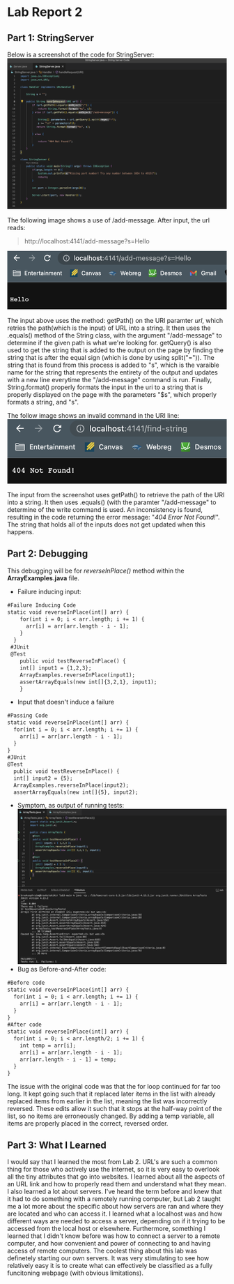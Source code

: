 # Lab Report 2

## Part 1: StringServer 

Below is a screenshot of the code for StringServer:
![Image](lab2image1.png)

The following image shows a use of /add-message. After input, the url reads: 
> http://localhost:4141/add-message?s=Hello

![Image](lab2image2.png)

The input above uses the method: getPath() on the URI paramter *url*, which retries the path(which is the input) of URL into a string. It then uses the .equals() method of the String class, with the argument "/add-message" to determine if the given path is what we're looking for. getQuery() is also used to get the string that is added to the output on the page by finding the string that is after the equal sign (which is done by using split("=")). The string that is found from this process is added to "s", which is the varaible name for the string that represents the entirety of the output and updates with a new line everytime the "/add-message" command is run. Finally, String.format() properly formats the input in the uri to a string that is properly displayed on the page with the parameters "$s", which properly formats a string, and "s".

The follow image shows an invalid command in the URI line:
![Image](lab2image3.png)

The input from the screenshot uses getPath() to retrieve the path of the URI into a string. It then uses .equals() (with the paramter "/add-message" to determine of the write command is used. An inconsistency is found, resulting in the code returning the error message: "*404 Error Not Found!*". The string that holds all of the inputs does not get updated when this happens.

## Part 2: Debugging

This debugging will be for *reverseInPlace()* method within the **ArrayExamples.java** file.

* Failure inducing input:
```
#Failure Inducing Code
static void reverseInPlace(int[] arr) {
    for(int i = 0; i < arr.length; i += 1) {
      arr[i] = arr[arr.length - i - 1];
    }
  }
 #JUnit
 @Test 
	public void testReverseInPlace() {
    int[] input1 = {1,2,3};
    ArrayExamples.reverseInPlace(input1);
    assertArrayEquals(new int[]{3,2,1}, input1);
	}
  ```
  * Input that doesn't induce a failure
  ```
  #Passing Code
static void reverseInPlace(int[] arr) {
    for(int i = 0; i < arr.length; i += 1) {
      arr[i] = arr[arr.length - i - 1];
    }
  }
 #JUnit
 @Test 
	public void testReverseInPlace() {
    int[] input2 = {5};
    ArrayExamples.reverseInPlace(input2);
    assertArrayEquals(new int[]{5}, input2);
   ```
  * Symptom, as output of running tests:
  ![Image](lab2image4.png)
  * Bug as Before-and-After code:
  ```
  #Before code
  static void reverseInPlace(int[] arr) {
    for(int i = 0; i < arr.length; i += 1) {
      arr[i] = arr[arr.length - i - 1];
    }
  }
  #After code
  static void reverseInPlace(int[] arr) {
    for(int i = 0; i < arr.length/2; i += 1) {
      int temp = arr[i];
      arr[i] = arr[arr.length - i - 1];
      arr[arr.length - i - 1] = temp;
    }
  }
  ```
  
  The issue with the original code was that the for loop continued for far too long. It kept going such that it replaced later items in the list with already replaced items from earlier in the list, meaning the list was incorrectly reversed. These edits allow it such that it stops at the half-way point of the list, so no items are erroneously changed. By adding a temp variable, all items are properly placed in the correct, reversed order. 
  
  
 ## Part 3: What I Learned
 
 I would say that I learned the most from Lab 2. URL's are such a common thing for those who actively use the internet, so it is very easy to overlook all the tiny attributes that go into websites. I learned about all the aspects of an URL link and how to properly read them and understand what they mean. I also learned a lot about servers. I've heard the term before and knew that it had to do something with a remotely running computer, but Lab 2 taught me a lot more about the specific about how servers are ran and where they are located and who can access it. I learned what a localhost was and how different ways are needed to access a server, depending on if it trying to be accessed from the local host or elsewhere. Furthermore, something I learned that I didn't know before was how to connect a server to a remote computer, and how convenient and power of connecting to and having access of remote computers. The coolest thing about this lab was definetely starting our own servers. It was very stimulating to see how relatively easy it is to create what can effectively be classified as a fully funcitoning webpage (with obvious limitations). 





